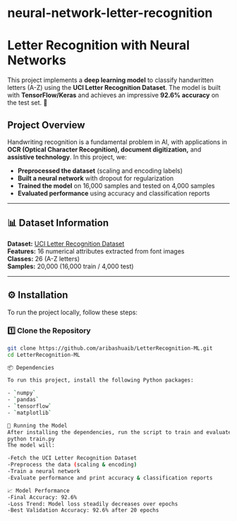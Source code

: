 # neural-network-letter-recognition
# Letter Recognition with Neural Networks

This project implements a **deep learning model** to classify handwritten letters (A-Z) using the **UCI Letter Recognition Dataset**. The model is built with **TensorFlow/Keras** and achieves an impressive **92.6% accuracy** on the test set. 🚀  

## Project Overview

Handwriting recognition is a fundamental problem in AI, with applications in **OCR (Optical Character Recognition), document digitization,** and **assistive technology**. In this project, we:  

- **Preprocessed the dataset** (scaling and encoding labels)  
- **Built a neural network** with dropout for regularization  
- **Trained the model** on 16,000 samples and tested on 4,000 samples  
- **Evaluated performance** using accuracy and classification reports  

---

## 📊 Dataset Information  

**Dataset:** [UCI Letter Recognition Dataset](https://archive.ics.uci.edu/ml/datasets/Letter+Recognition)  
**Features:** 16 numerical attributes extracted from font images  
**Classes:** 26 (A-Z letters)  
**Samples:** 20,000 (16,000 train / 4,000 test)  

---

## ⚙️ Installation  

To run the project locally, follow these steps:  

### **1️⃣ Clone the Repository**  
```sh
git clone https://github.com/aribashuaib/LetterRecognition-ML.git
cd LetterRecognition-ML

📦 Dependencies

To run this project, install the following Python packages:

- `numpy`
- `pandas`
- `tensorflow`
- `matplotlib`

🚀 Running the Model
After installing the dependencies, run the script to train and evaluate the model:
python train.py
The model will:

-Fetch the UCI Letter Recognition Dataset
-Preprocess the data (scaling & encoding)
-Train a neural network
-Evaluate performance and print accuracy & classification reports

📈 Model Performance
-Final Accuracy: 92.6%
-Loss Trend: Model loss steadily decreases over epochs
-Best Validation Accuracy: 92.6% after 20 epochs



